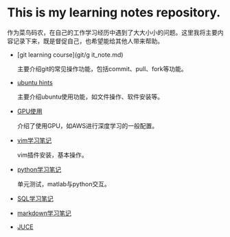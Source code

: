 # This is my learning notes repository.
作为菜鸟码农，在自己的工作学习经历中遇到了大大小小的问题。这里我将主要内容记录下来，既是督促自己，也希望能给其他人带来帮助。
- [git learning course](git/g it_note.md)

  主要介绍git的常见操作功能，包括commit、pull、fork等功能。

- [ubuntu hints](ubuntu_hints.md)

  主要介绍ubuntu使用功能，如文件操作、软件安装等。

- [GPU使用](GPU_ML_help.md)

  介绍了使用GPU，如AWS进行深度学习的一般配置。

- [vim学习笔记](vim_note.md)

  vim插件安装，基本操作。

- [python学习笔记](python.md)

  单元测试，matlab与python交互。

- [SQL学习笔记](SQL.md)

- [markdown学习笔记](markdown.md)

- [JUCE](JUCE.md)

